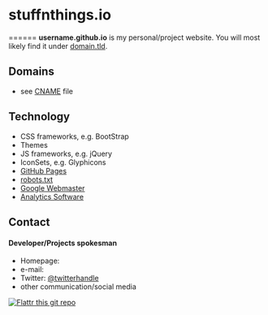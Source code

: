# stuffnthings.io
======
**username.github.io** is my personal/project website. You will most likely find it under [domain.tld](http://domain.tld).

## Domains
* see [CNAME](https://github.com/username/username.github.io/blob/master/CNAME) file

## Technology
* CSS frameworks, e.g. BootStrap
* Themes
* JS frameworks, e.g. jQuery
* IconSets, e.g. Glyphicons
* [GitHub Pages](http://pages.github.com/)
* [robots.txt](https://github.com/username/username.github.io/blob/master/robots.txt)
* [Google Webmaster](http://www.google.com/webmasters/)
* [Analytics Software](http://link-to-e.g.-google-analytics)

## Contact
#### Developer/Projects spokesman
* Homepage: 
* e-mail: 
* Twitter: [@twitterhandle](https://twitter.com/twitterhandle "twitterhandle on twitter")
* other communication/social media

[![Flattr this git repo](http://api.flattr.com/button/flattr-badge-large.png)](https://flattr.com/submit/auto?user_id=username&url=https://github.com/username/username.github.io&title=username.github.io&language=&tags=github&category=software) 
